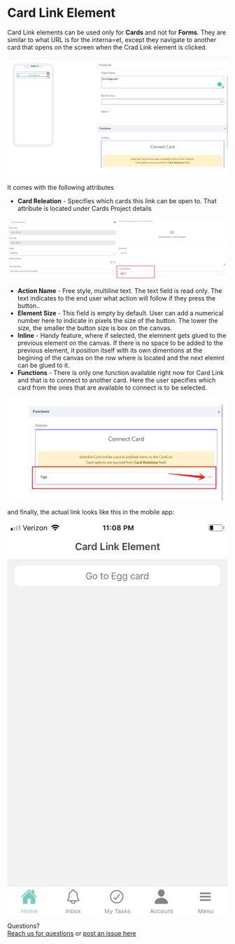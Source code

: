 # Card Link Element

Card Link elements can be used only for **Cards** and not for **Forms**. They are similar to what URL is for the interna=et, except they navigate to another card that opens on the screen when the Crad Link element is clicked. 

![image1](../../../../images/cards/elements/card-link/card-link1.png)

It comes with the following attributes

- **Card Releation** - Specifies which cards this link can be open to. That attribute is located under Cards Project details 

![image2](../../../../images/cards/elements/card-link/card-link2.png)

- **Action Name** - Free style, multiline text. The text field is read only. The text indicates to the end user what action will follow if they press the button.. 
- **Element Size** - This field is empty by default. User can add a numerical number here to indicate in pixels the size of the button. The lower the size, the smaller the button size is box on the canvas. 
- **Inline** - Handy feature, where if selected, the elemnent gets glued to the previous element on the canvas. If there is no space to be added to the previous element, it position itself with its own dimentions at the begining of the canvas on the row where is located and the next elemnt can be glued to it. 
- **Functions** - There is only one function available right now for Card Link and that is to connect to another card. Here the user specifies which card from the ones that are available to connect is to be selected.  

![image3](../../../../images/cards/elements/card-link/card-link3.png)

and finally, the actual link looks like this in the mobile app:

![image4](../../../../images/cards/elements/card-link/card-link4.jpg)



Questions? <br>  <a href="https://www.acenji.com/contact" target="_blank" rel="noopener">Reach us for questions</a>   or <a href="https://github.com/acenji/acenji-help/issues" target="_blank" rel="noopener">post an issue here</a> 












